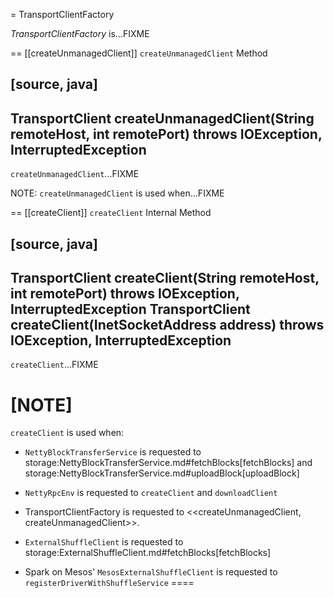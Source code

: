 = TransportClientFactory

*TransportClientFactory* is...FIXME

== [[createUnmanagedClient]] `createUnmanagedClient` Method

[source, java]
----
TransportClient createUnmanagedClient(String remoteHost, int remotePort)
  throws IOException, InterruptedException
----

`createUnmanagedClient`...FIXME

NOTE: `createUnmanagedClient` is used when...FIXME

== [[createClient]] `createClient` Internal Method

[source, java]
----
TransportClient createClient(String remoteHost, int remotePort)
  throws IOException, InterruptedException
TransportClient createClient(InetSocketAddress address)
  throws IOException, InterruptedException
----

`createClient`...FIXME

[NOTE]
====
`createClient` is used when:

* `NettyBlockTransferService` is requested to storage:NettyBlockTransferService.md#fetchBlocks[fetchBlocks] and storage:NettyBlockTransferService.md#uploadBlock[uploadBlock]

* `NettyRpcEnv` is requested to `createClient` and `downloadClient`

* TransportClientFactory is requested to <<createUnmanagedClient, createUnmanagedClient>>.

* `ExternalShuffleClient` is requested to storage:ExternalShuffleClient.md#fetchBlocks[fetchBlocks]

* Spark on Mesos' `MesosExternalShuffleClient` is requested to `registerDriverWithShuffleService`
====

